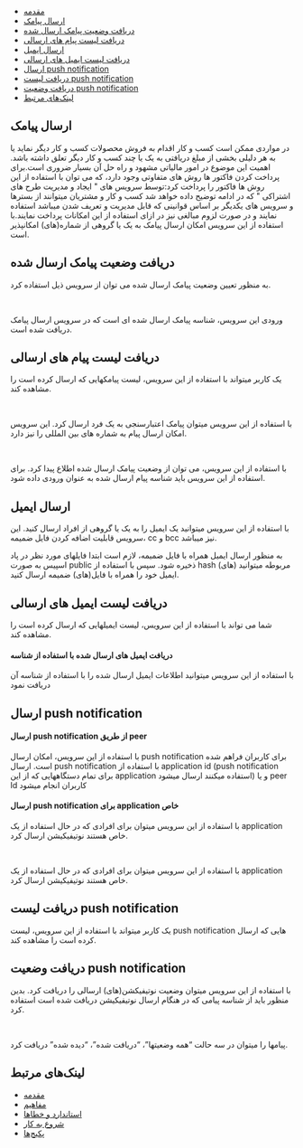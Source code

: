 - [مقدمه](#menu)
- [ارسال پیامک](#menu)
- [دریافت وضعیت پیامک ارسال شده](#menu)
- [دریافت لیست پیام های ارسالی](#menu)
- [ارسال ایمیل](#menu)
- [دریافت لیست ایمیل های ارسالی](#menu)
- [ارسال push notification](#menu)
- [دریافت لیست push notification](#menu)
- [دریافت وضعیت push notification](#menu)
- [لینک‌های مرتبط](#menu)


## ارسال پیامک

در مواردی ممکن است کسب و کار اقدام به فروش محصولات کسب و کار دیگر نماید یا به هر دلیلی بخشی از مبلغ دریافتی به یک یا چند کسب و کار دیگر تعلق داشته باشد. اهمیت این موضوع در امور مالیاتی مشهود و راه حل آن بسیار ضروری است.برای پرداخت کردن فاکتور ها روش های متفاوتی وجود دارد، که می توان با استفاده از این روش ها فاکتور را پرداخت کرد:توسط سرویس های " ایجاد و مدیریت طرح های اشتراکی " که  در ادامه توضیح داده خواهد شد کسب و کار و مشتریان میتوانند از بسترها و سرویس های یکدیگر بر اساس قوانینی که قابل مدیریت و تعریف شدن میباشد استفاده نمایند و در صورت لزوم مبالغی نیز در ازای استفاده از این امکانات پرداخت نمایند.با استفاده از این سرویس امکان ارسال پیامک به یک یا گروهی از شماره(های) امکان­پذیر است.

<div class="box-end">
</div>

## دریافت وضعیت پیامک ارسال شده

به منظور تعیین وضعیت پیامک ارسال شده می ­توان از سرویس ذیل استفاده کرد.

<br/>

ورودی این سرویس، شناسه پیامک ارسال شده ­ای است که در سرویس ارسال پیامک دریافت شده است.

<div class="box-end">
</div>


## دریافت لیست پیام های ارسالی

یک کاربر می­تواند با استفاده از این سرویس، لیست پیامک­هایی که ارسال کرده است را مشاهده کند.

<br/>

با استفاده از این سرویس می­توان پیامک اعتبارسنجی به یک فرد ارسال کرد. این سرویس امکان ارسال پیام به شماره­ های بین ­المللی را نیز دارد.

<br/>

با استفاده از این سرویس، می توان از وضعیت پیامک ارسال شده اطلاع پیدا کرد. برای استفاده از این سرویس باید شناسه پیام ارسال شده به عنوان ورودی داده شود.


<div class="box-end">
</div>


## ارسال ایمیل

با استفاده از این سرویس می­توانید یک ایمیل را به یک یا گروهی از افراد ارسال کنید. این سرویس قابلیت اضافه کردن فایل ضمیمه، cc و bcc نیز می­باشد.
<br/>

به منظور ارسال ایمیل همراه با فایل ضمیمه، لازم است ابتدا فایل­های مورد نظر در پاد اسپیس به صورت public ذخیره شود. سپس با استفاده از hash (­های) مربوطه می­توانید ایمیل خود را همراه با فایل(های) ضمیمه ارسال کنید.

<div class="box-end">
</div>


## دریافت لیست ایمیل های ارسالی

شما می­ تواند با استفاده از این سرویس، لیست ایمیل­هایی که ارسال کرده است را مشاهده کند.


#### دریافت ایمیل های ارسال شده با استفاده از شناسه

با استفاده از این سرویس می­توانید اطلاعات ایمیل ارسال شده را با استفاده از شناسه آن دریافت نمود

<div class="box-end">
</div>

## ارسال push notification

#### ارسال push notification از طریق peer
با استفاده از این سرویس، امکان ارسال push notification برای کاربران فراهم شده است. ارسال push notification با استفاده از application id (push notification برای تمام دستگاه­هایی که از این application استفاده می­کنند ارسال می­شود) و یا peer Id کاربران انجام می­شود


#### ارسال push notification برای application خاص

با استفاده از این سرویس می­توان برای افرادی که در حال استفاده از یک application خاص هستند نوتیفیکیشن ارسال کرد.

<br/>

با استفاده از این سرویس می­توان برای افرادی که در حال استفاده از یک application خاص هستند نوتیفیکیشن ارسال کرد.

<div class="box-end">
</div>


## دریافت لیست push notification
یک کاربر می­تواند با استفاده از این سرویس، لیست push notification هایی که ارسال کرده است را مشاهده کند.

<div class="box-end">
</div>

## دریافت وضعیت push notification

با استفاده از این سرویس می­توان وضعیت نوتیفیکشن­(های) ارسالی را دریافت کرد. بدین منظور باید از شناسه پیامی که در هنگام ارسال نوتیفیکیشن دریافت شده است استفاده کرد.

<br/>

پیام­ها را می­توان در سه حالت “همه وضعیت­ها”، “دریافت شده”، “دیده شده” دریافت کرد.
<div class="box-end">
</div>

## لینک‌های مرتبط

- [مقدمه](/documents/introduction/)
- [مفاهیم](/documents/concepts/)
- [استاندارد و خطاها](/documents/errors/)
- [شروع به کار](/documents/get-started/)
- [پکیج‌ها](/documents/packages/)

<div class="box-end">
</div>

